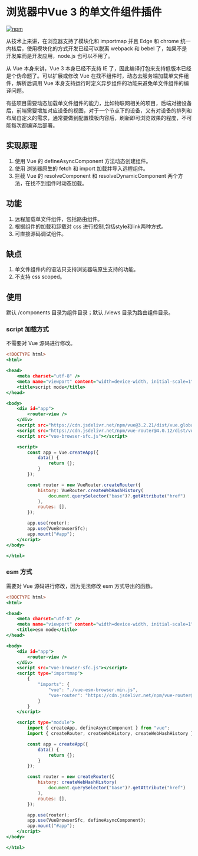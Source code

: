 # 浏览器中Vue 3 的单文件组件插件

[![npm](https://img.shields.io/npm/v/vue-browser-sfc.svg)](https://www.npmjs.com/package/vue-browser-sfc)

从技术上来讲，在浏览器支持了模块化和 importmap 并且 Edge 和 chrome 统一内核后，使用模块化的方式开发已经可以脱离 webpack 和 bebel 了，如果不是开发库而是开发应用，node.js 也可以不用了。

从 Vue 本身来讲，Vue 3 本身已经不支持 IE 了，因此编译打包来支持低版本已经是个伪命题了。可以扩展或修改 Vue 在找不组件时，动态去服务端加载单文件组件，解析后调用 Vue 本身支持运行时定义异步组件的功能来避免单文件组件的编译问题。

有些项目需要动态加载单文件组件的能力，比如物联网相关的项目，后端对接设备后，前端需要增加对应设备的视图，对于一个节点下的设备，又有对设备的排列和布局自定义的需求，通常要做到配置模板内容后，刷新即可浏览效果的程度，不可能每次都编译后部署。

## 实现原理

1. 使用 Vue 的 defineAsyncComponent 方法动态创建组件。
1. 使用 浏览器原生的 fetch 和 import 加载并导入远程组件。
1. 拦截 Vue 的 resolveComponent 和 resolveDynamicComponent 两个方法，在找不到组件时动态加载。

## 功能

1. 远程加载单文件组件，包括路由组件。
1. 根据组件的加载和卸载对 css 进行控制,包括style和link两种方式。
1. 可直接源码调试组件。 

## 缺点

1. 单文件组件内的语法只支持浏览器端原生支持的功能。
1. 不支持 css scoped。

## 使用

默认 /components 目录为组件目录；默认 /views 目录为路由组件目录。

### script 加载方式

不需要对 Vue 源码进行修改。

```index.html
<!DOCTYPE html>
<html>

<head>
    <meta charset="utf-8" />
    <meta name="viewport" content="width=device-width, initial-scale=1" />
    <title>script mode</title>
</head>

<body>
    <div id="app">
        <router-view />
    </div>
    <script src="https://cdn.jsdelivr.net/npm/vue@3.2.21/dist/vue.global.min.js"></script>
    <script src="https://cdn.jsdelivr.net/npm/vue-router@4.0.12/dist/vue-router.global.min.js"></script>
    <script src="vue-browser-sfc.js"></script>

    <script>
        const app = Vue.createApp({
            data() {
                return {};
            }
        });

        const router = new VueRouter.createRouter({
            history: VueRouter.createWebHashHistory(
                document.querySelector("base")?.getAttribute("href")
            ),
            routes: [],
        });

        app.use(router);
        app.use(VueBrowserSfc);
        app.mount("#app");
    </script>
</body>

</html>
```

### esm 方式

需要对 Vue 源码进行修改，因为无法修改 esm 方式导出的函数。

```index.html
<!DOCTYPE html>
<html>

<head>
    <meta charset="utf-8" />
    <meta name="viewport" content="width=device-width, initial-scale=1" />
    <title>esm mode</title>
</head>

<body>
    <div id="app">
        <router-view />
    </div>
    <script src="vue-browser-sfc.js"></script>
    <script type="importmap">
        {
            "imports": {
                "vue": "./vue-esm-browser.min.js",
                "vue-router": "https://cdn.jsdelivr.net/npm/vue-router@4.0.6/dist/vue-router.esm-browser.js"
            }
        }
    </script>

    <script type="module">
        import { createApp, defineAsyncComponent } from "vue";
        import { createRouter, createWebHistory, createWebHashHistory } from "vue-router";

        const app = createApp({
            data() {
                return {};
            }
        });

        const router = new createRouter({
            history: createWebHashHistory(
                document.querySelector("base")?.getAttribute("href")
            ),
            routes: [],
        });

        app.use(router);
        app.use(VueBrowserSfc, defineAsyncComponent);
        app.mount("#app");
    </script>
</body>

</html>
```
